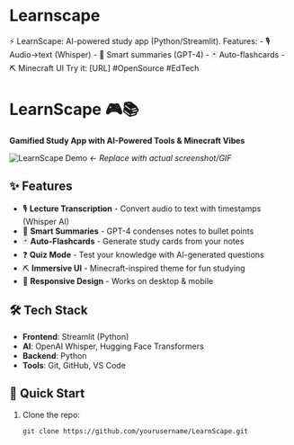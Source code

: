 # Learnscape
⚡ LearnScape: AI-powered study app (Python/Streamlit). Features:   - 🎙️ Audio→text (Whisper)   - 📝 Smart summaries (GPT-4)   - 🃏 Auto-flashcards   - ⛏️ Minecraft UI   Try it: [URL] #OpenSource #EdTech
# LearnScape 🎮📚  
**Gamified Study App with AI-Powered Tools & Minecraft Vibes**  

![LearnScape Demo](https://via.placeholder.com/800x400?text=Demo+GIF+Here) *← Replace with actual screenshot/GIF*

## ✨ Features  
- 🎙️ **Lecture Transcription** - Convert audio to text with timestamps (Whisper AI)  
- 📝 **Smart Summaries** - GPT-4 condenses notes to bullet points  
- 🃏 **Auto-Flashcards** - Generate study cards from your notes  
- ❓ **Quiz Mode** - Test your knowledge with AI-generated questions  
- ⛏️ **Immersive UI** - Minecraft-inspired theme for fun studying  
- 📱 **Responsive Design** - Works on desktop & mobile  

## 🛠️ Tech Stack  
- **Frontend**: Streamlit (Python)  
- **AI**: OpenAI Whisper, Hugging Face Transformers  
- **Backend**: Python  
- **Tools**: Git, GitHub, VS Code  

## 🚀 Quick Start  
1. Clone the repo:  
   ```bash
   git clone https://github.com/yourusername/LearnScape.git
